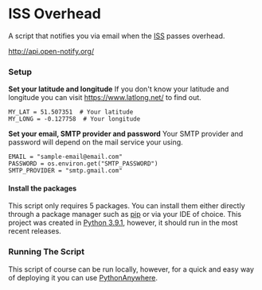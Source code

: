 # ISS Overhead

A script that notifies you via email when the [ISS](https://en.wikipedia.org/wiki/International_Space_Station) passes overhead.

http://api.open-notify.org/

### Setup

**Set your latitude and longitude**
If you don't know your latitude and longitude you can visit https://www.latlong.net/ to find out.
```
MY_LAT = 51.507351  # Your latitude
MY_LONG = -0.127758  # Your longitude
```
**Set your email, SMTP provider and password**
Your SMTP provider and password will depend on the mail service your using.
```
EMAIL = "sample-email@email.com"
PASSWORD = os.environ.get("SMTP_PASSWORD")
SMTP_PROVIDER = "smtp.gmail.com"
```

#### Install the packages
This script only requires 5 packages. You can install them either directly through a package manager such as [pip](https://pypi.org/project/pip/) or via your IDE of choice. This project was created in [Python 3.9.1](https://www.python.org/downloads/release/python-391/), however, it should run in the most recent releases.

### Running The Script
This script of course can be run locally, however, for a quick and easy way of deploying it you can use [PythonAnywhere](https://www.pythonanywhere.com/).

